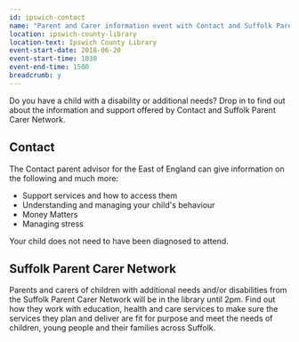 ```yaml
---
id: ipswich-contact
name: "Parent and Carer information event with Contact and Suffolk Parent Carer Network"
location: ipswich-county-library
location-text: Ipswich County Library
event-start-date: 2018-06-20
event-start-time: 1030
event-end-time: 1500
breadcrumb: y
---
```


Do you have a child with a disability or additional needs? Drop in to find out about the information and support offered by Contact and Suffolk Parent Carer Network.

## Contact

The Contact parent advisor for the East of England can give information on the following and much more:

* Support services and how to access them
* Understanding and managing your child's behaviour
* Money Matters
* Managing stress

Your child does not need to have been diagnosed to attend.

## Suffolk Parent Carer Network

Parents and carers of children with additional needs and/or disabilities from the Suffolk Parent Carer Network will be in the library until 2pm. Find out how they work with education, health and care services to make sure the services they plan and deliver are fit for purpose and meet the needs of children, young people and their families across Suffolk.
